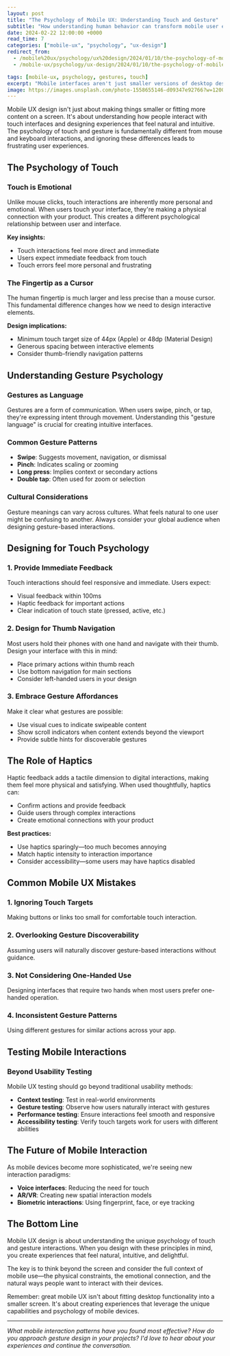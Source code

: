 ```yaml
---
layout: post
title: "The Psychology of Mobile UX: Understanding Touch and Gesture"
subtitle: "How understanding human behavior can transform mobile user experiences"
date: 2024-02-22 12:00:00 +0000
read_time: 7
categories: ["mobile-ux", "psychology", "ux-design"]
redirect_from:
  - /mobile%20ux/psychology/ux%20design/2024/01/10/the-psychology-of-mobile-ux/
  - /mobile-ux/psychology/ux-design/2024/01/10/the-psychology-of-mobile-ux/

tags: [mobile-ux, psychology, gestures, touch]
excerpt: "Mobile interfaces aren't just smaller versions of desktop designs. Understanding the psychology of touch and gesture can transform your mobile user experience."
image: https://images.unsplash.com/photo-1558655146-d09347e92766?w=1200&h=600&fit=crop&crop=center
---
```


Mobile UX design isn't just about making things smaller or fitting more content on a screen. It's about understanding how people interact with touch interfaces and designing experiences that feel natural and intuitive. The psychology of touch and gesture is fundamentally different from mouse and keyboard interactions, and ignoring these differences leads to frustrating user experiences.

## The Psychology of Touch

### Touch is Emotional
Unlike mouse clicks, touch interactions are inherently more personal and emotional. When users touch your interface, they're making a physical connection with your product. This creates a different psychological relationship between user and interface.

**Key insights:**
- Touch interactions feel more direct and immediate
- Users expect immediate feedback from touch
- Touch errors feel more personal and frustrating

### The Fingertip as a Cursor
The human fingertip is much larger and less precise than a mouse cursor. This fundamental difference changes how we need to design interactive elements.

**Design implications:**
- Minimum touch target size of 44px (Apple) or 48dp (Material Design)
- Generous spacing between interactive elements
- Consider thumb-friendly navigation patterns

## Understanding Gesture Psychology

### Gestures as Language
Gestures are a form of communication. When users swipe, pinch, or tap, they're expressing intent through movement. Understanding this "gesture language" is crucial for creating intuitive interfaces.

### Common Gesture Patterns
- **Swipe**: Suggests movement, navigation, or dismissal
- **Pinch**: Indicates scaling or zooming
- **Long press**: Implies context or secondary actions
- **Double tap**: Often used for zoom or selection

### Cultural Considerations
Gesture meanings can vary across cultures. What feels natural to one user might be confusing to another. Always consider your global audience when designing gesture-based interactions.

## Designing for Touch Psychology

### 1. Provide Immediate Feedback
Touch interactions should feel responsive and immediate. Users expect:
- Visual feedback within 100ms
- Haptic feedback for important actions
- Clear indication of touch state (pressed, active, etc.)

### 2. Design for Thumb Navigation
Most users hold their phones with one hand and navigate with their thumb. Design your interface with this in mind:
- Place primary actions within thumb reach
- Use bottom navigation for main sections
- Consider left-handed users in your design

### 3. Embrace Gesture Affordances
Make it clear what gestures are possible:
- Use visual cues to indicate swipeable content
- Show scroll indicators when content extends beyond the viewport
- Provide subtle hints for discoverable gestures

## The Role of Haptics

Haptic feedback adds a tactile dimension to digital interactions, making them feel more physical and satisfying. When used thoughtfully, haptics can:
- Confirm actions and provide feedback
- Guide users through complex interactions
- Create emotional connections with your product

**Best practices:**
- Use haptics sparingly—too much becomes annoying
- Match haptic intensity to interaction importance
- Consider accessibility—some users may have haptics disabled

## Common Mobile UX Mistakes

### 1. Ignoring Touch Targets
Making buttons or links too small for comfortable touch interaction.

### 2. Overlooking Gesture Discoverability
Assuming users will naturally discover gesture-based interactions without guidance.

### 3. Not Considering One-Handed Use
Designing interfaces that require two hands when most users prefer one-handed operation.

### 4. Inconsistent Gesture Patterns
Using different gestures for similar actions across your app.

## Testing Mobile Interactions

### Beyond Usability Testing
Mobile UX testing should go beyond traditional usability methods:

- **Context testing**: Test in real-world environments
- **Gesture testing**: Observe how users naturally interact with gestures
- **Performance testing**: Ensure interactions feel smooth and responsive
- **Accessibility testing**: Verify touch targets work for users with different abilities

## The Future of Mobile Interaction

As mobile devices become more sophisticated, we're seeing new interaction paradigms:
- **Voice interfaces**: Reducing the need for touch
- **AR/VR**: Creating new spatial interaction models
- **Biometric interactions**: Using fingerprint, face, or eye tracking

## The Bottom Line

Mobile UX design is about understanding the unique psychology of touch and gesture interactions. When you design with these principles in mind, you create experiences that feel natural, intuitive, and delightful.

The key is to think beyond the screen and consider the full context of mobile use—the physical constraints, the emotional connection, and the natural ways people want to interact with their devices.

Remember: great mobile UX isn't about fitting desktop functionality into a smaller screen. It's about creating experiences that leverage the unique capabilities and psychology of mobile devices.

---

*What mobile interaction patterns have you found most effective? How do you approach gesture design in your projects? I'd love to hear about your experiences and continue the conversation.*
